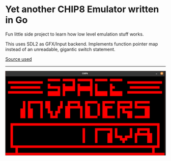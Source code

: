 # Yet another CHIP8 Emulator written in Go

Fun little side project to learn how low level emulation stuff works.

This uses SDL2 as GFX/Input backend.
Implements function pointer map instead of an unreadable, gigantic switch statement.

[Source used](http://devernay.free.fr/hacks/chip8/C8TECH10.HTM)

---
![Screenshot](screenshot.png)

